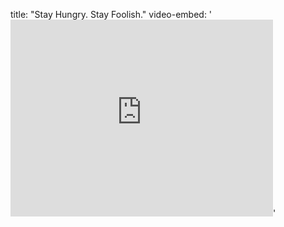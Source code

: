 title: "Stay Hungry. Stay Foolish."
video-embed: '<iframe width="420" height="315" src="http://www.youtube.com/embed/UF8uR6Z6KLc?rel=0" frameborder="0" allowfullscreen></iframe>'
